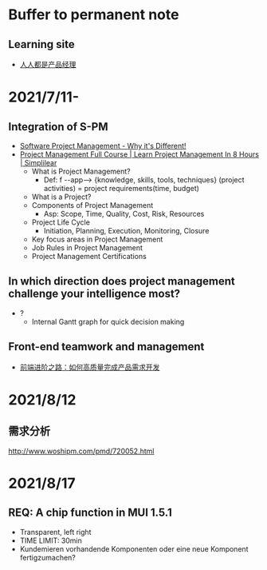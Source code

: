 # Buffer to permanent note
## Learning site
- [人人都是产品经理](http://www.woshipm.com/)

# 2021/7/11- 
## Integration of S-PM
- [Software Project Management - Why it's Different!](https://www.youtube.com/watch?v=TYBVAvWkG6M)
- [Project Management Full Course | Learn Project Management In 8 Hours | Simplilear](https://www.youtube.com/watch?v=uWPIsaYpY7U)
  - What is Project Management?
    - Def: f --app--> {knowledge, skills, tools, techniques} (project activities) = project requirements(time, budget)
  - What is a Project?
  - Components of Project Management
    - Asp: Scope, Time, Quality, Cost, Risk, Resources
  - Project Life Cycle
    - Initiation, Planning, Execution, Monitoring, Closure
  - Key focus areas in Project Management
  - Job Rules in Project Management
  - Project Management Certifications
## In which direction does project management challenge your intelligence most?
- ?
  - Internal Gantt graph for quick decision making


## Front-end teamwork and management
- [前端进阶之路：如何高质量完成产品需求开发](https://www.cnblogs.com/chyingp/p/how-to-finish-a-product-requirement-with-high-quality.html)

# 2021/8/12
## 需求分析
http://www.woshipm.com/pmd/720052.html

# 2021/8/17
## REQ: A chip function in MUI 1.5.1
- Transparent, left right
- TIME LIMIT: 30min
- Kundemieren vorhandende Komponenten oder eine neue Komponent fertigzumachen?